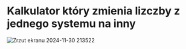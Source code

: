 # Kalkulator który zmienia lizczby z jednego systemu na inny
![Zrzut ekranu 2024-11-30 213522](https://github.com/user-attachments/assets/d853e6a9-e47b-4883-8faa-2d56bc07f956)
